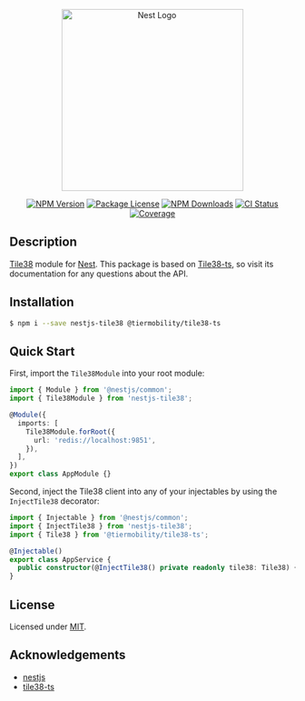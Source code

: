 <p align="center">
  <a href="http://nestjs.com/" target="blank"><img src="https://nestjs.com/img/logo_text.svg" width="320" alt="Nest Logo" /></a>
</p>

<!--
<p align="center">
  A progressive <a href="http://nodejs.org" target="blank">Node.js</a> framework for building efficient and scalable server-side applications.
</p>
-->

<p align="center">
  <a href="https://www.npmjs.com/package/nestjs-tile38" target="_blank"><img src="https://img.shields.io/npm/v/nestjs-tile38.svg?style=flat-square" alt="NPM Version" /></a>
  <a href="https://www.npmjs.com/package/nestjs-tile38" target="_blank"><img src="https://img.shields.io/npm/l/nestjs-tile38.svg?style=flat-square" alt="Package License" /></a>
  <a href="https://www.npmjs.com/package/nestjs-tile38" target="_blank"><img src="https://img.shields.io/npm/dm/nestjs-tile38.svg?style=flat-square" alt="NPM Downloads" /></a>
  <a href="https://github.com/hyperloris/nestjs-tile38/actions" target="_blank"><img src="https://shields.io/github/workflow/status/hyperloris/nestjs-tile38/Main.svg?style=flat-square" alt="CI Status" /></a>
  <a href="https://coveralls.io/github/hyperloris/nestjs-tile38?branch=main" target="_blank"><img src="https://coveralls.io/repos/github/hyperloris/nestjs-tile38/badge.svg?style=flat-square" alt="Coverage" /></a>
</p>

## Description

[Tile38](https://tile38.com) module for [Nest](https://github.com/nestjs/nest). This package is based on [Tile38-ts](https://github.com/tiermobility/tile38-ts), so visit its documentation for any questions about the API.

## Installation

```bash
$ npm i --save nestjs-tile38 @tiermobility/tile38-ts
```

## Quick Start

First, import the `Tile38Module` into your root module:

```ts
import { Module } from '@nestjs/common';
import { Tile38Module } from 'nestjs-tile38';

@Module({
  imports: [
    Tile38Module.forRoot({
      url: 'redis://localhost:9851',
    }),
  ],
})
export class AppModule {}

```

Second, inject the Tile38 client into any of your injectables by using the `InjectTile38` decorator:

```ts
import { Injectable } from '@nestjs/common';
import { InjectTile38 } from 'nestjs-tile38';
import { Tile38 } from '@tiermobility/tile38-ts';

@Injectable()
export class AppService {
  public constructor(@InjectTile38() private readonly tile38: Tile38) {}
}
```

## License

Licensed under [MIT](./LICENSE).

## Acknowledgements

- [nestjs](https://nestjs.com)
- [tile38-ts](https://github.com/tiermobility/tile38-ts)